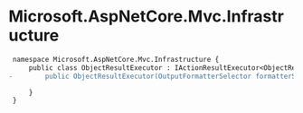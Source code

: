 # Microsoft.AspNetCore.Mvc.Infrastructure

``` diff
 namespace Microsoft.AspNetCore.Mvc.Infrastructure {
     public class ObjectResultExecutor : IActionResultExecutor<ObjectResult> {
-        public ObjectResultExecutor(OutputFormatterSelector formatterSelector, IHttpResponseStreamWriterFactory writerFactory, ILoggerFactory loggerFactory);

     }
 }
```
